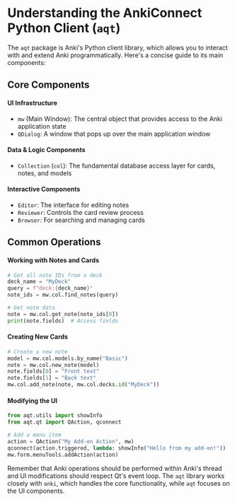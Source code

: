 # Understanding the AnkiConnect Python Client (`aqt`)

The `aqt` package is Anki's Python client library, which allows you to interact with and extend Anki programmatically. Here's a concise guide to its main components:

## Core Components

#### UI Infrastructure

* `mw` (Main Window): The central object that provides access to the Anki application state
* `QDialog`: A window that pops up over the main application window

#### Data & Logic Components

* `Collection` (`col`): The fundamental database access layer for cards, notes, and models

#### Interactive Components

* `Editor`: The interface for editing notes
* `Reviewer`: Controls the card review process
* `Browser`: For searching and managing cards

## Common Operations

#### Working with Notes and Cards
```python
# Get all note IDs from a deck
deck_name = "MyDeck"
query = f"deck:{deck_name}"
note_ids = mw.col.find_notes(query)

# Get note data
note = mw.col.get_note(note_ids[0])
print(note.fields)  # Access fields
```

#### Creating New Cards
```python
# Create a new note
model = mw.col.models.by_name("Basic")
note = mw.col.new_note(model)
note.fields[0] = "Front text"
note.fields[1] = "Back text"
mw.col.add_note(note, mw.col.decks.id("MyDeck"))
```

#### Modifying the UI
```python
from aqt.utils import showInfo
from aqt.qt import QAction, qconnect

# Add a menu item
action = QAction("My Add-on Action", mw)
qconnect(action.triggered, lambda: showInfo("Hello from my add-on!"))
mw.form.menuTools.addAction(action)
```

Remember that Anki operations should be performed within Anki's thread and UI modifications should respect Qt's event loop. The `aqt` library works closely with `anki`, which handles the core functionality, while `aqt` focuses on the UI components.

